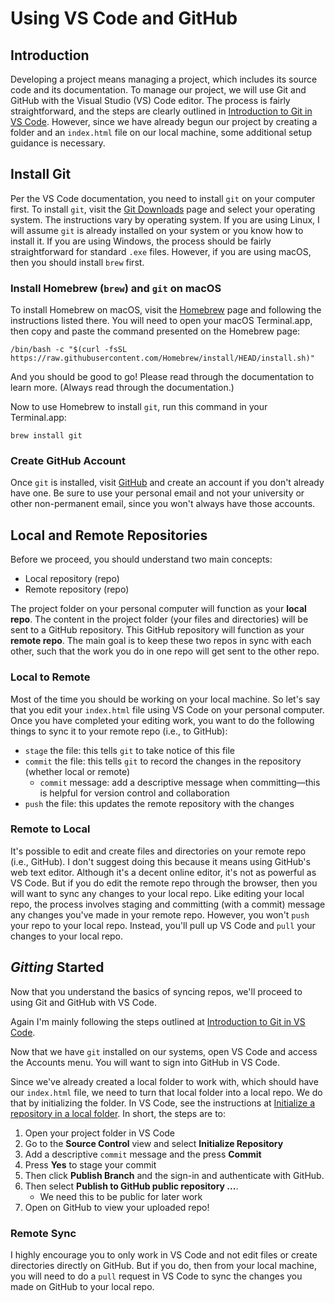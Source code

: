 # Using VS Code and GitHub

## Introduction

Developing a project means managing a project, which includes its source code and its documentation.
To manage our project, we will use Git and GitHub with the Visual Studio (VS) Code editor.
The process is fairly straightforward, and the steps are clearly outlined in 
[Introduction to Git in VS Code][git_vscode].
However, since we have already begun our project by creating a folder and an `index.html` file on our local machine,
some additional setup guidance is necessary.

## Install Git

Per the VS Code documentation, you need to install `git` on your computer first.
To install `git`, visit the [Git Downloads][git_downloads] page and select your operating system.
The instructions vary by operating system.
If you are using Linux, I will assume `git` is already installed on your system or you know how to install it.
If you are using Windows, the process should be fairly straightforward for standard `.exe` files.
However, if you are using macOS, then you should install `brew` first.

### Install Homebrew (`brew`) and `git` on macOS

To install Homebrew on macOS, visit the [Homebrew][homebrew] page and following the instructions listed there.
You will need to open your macOS Terminal.app, then copy and paste the command presented on the Homebrew page:

```
/bin/bash -c "$(curl -fsSL https://raw.githubusercontent.com/Homebrew/install/HEAD/install.sh)"
```

And you should be good to go!
Please read through the documentation to learn more.
(Always read through the documentation.)

Now to use Homebrew to install `git`, run this command in your Terminal.app:

```
brew install git
```

### Create GitHub Account

Once `git` is installed, visit [GitHub][github_github] and create an account if you don't already have one.
Be sure to use your personal email and not your university or other non-permanent email, since you won't always have those accounts.

## Local and Remote Repositories

Before we proceed, you should understand two main concepts:

- Local repository (repo)
- Remote repository (repo)

The project folder on your personal computer will function as your **local repo**.
The content in the project folder (your files and directories) will be sent to a GitHub repository.
This GitHub repository will function as your **remote repo**.
The main goal is to keep these two repos in sync with each other, such that the work you do in one repo will get sent to the other repo.

### Local to Remote

Most of the time you should be working on your local machine.
So let's say that you edit your `index.html` file using VS Code on your personal computer.
Once you have completed your editing work, you want to do the following things to sync it to your remote repo (i.e., to GitHub):

- `stage` the file: this tells `git` to take notice of this file
- `commit` the file: this tells `git` to record the changes in the repository (whether local or remote)
    - `commit` message: add a descriptive message when committing&mdash;this is helpful for version control and collaboration
- `push` the file: this updates the remote repository with the changes

### Remote to Local

It's possible to edit and create files and directories on your remote repo (i.e., GitHub).
I don't suggest doing this because it means using GitHub's web text editor.
Although it's a decent online editor, it's not as powerful as VS Code.
But if you do edit the remote repo through the browser, then you will want to sync any changes to your local repo.
Like editing your local repo, the process involves staging and committing (with a commit) message any changes you've made in your remote repo.
However, you won't `push` your repo to your local repo.
Instead, you'll pull up VS Code and `pull` your changes to your local repo.

## *Gitting* Started

Now that you understand the basics of syncing repos, we'll proceed to using Git and GitHub with VS Code.

Again I'm mainly following the steps outlined at [Introduction to Git in VS Code][git_vscode].

Now that we have `git` installed on our systems, open VS Code and access the Accounts menu.
You will want to sign into GitHub in VS Code.

Since we've already created a local folder to work with, which should have our `index.html` file, we need to turn that local folder into a local repo.
We do that by initializing the folder.
In VS Code, see the instructions at [Initialize a repository in a local folder][git_init_vscode].
In short, the steps are to:

1. Open your project folder in VS Code
2. Go to the **Source Control** view and select **Initialize Repository**
3. Add a descriptive `commit` message and the press **Commit**
4. Press **Yes** to stage your commit
5. Then click **Publish Branch** and the sign-in and authenticate with GitHub.
6. Then select **Publish to GitHub public repository ...**.
    - We need this to be public for later work
7. Open on GitHub to view your uploaded repo!

### Remote Sync

I highly encourage you to only work in VS Code and not edit files or create directories directly on GitHub.
But if you do, then from your local machine, you will need to do a `pull` request in VS Code to sync the changes you made on GitHub to your local repo.


[git_downloads]:https://git-scm.com/downloads
[git_init_vscode]:https://code.visualstudio.com/docs/sourcecontrol/intro-to-git#_initialize-a-repository-in-a-local-folder
[git_vscode]:https://code.visualstudio.com/docs/sourcecontrol/intro-to-git
[homebrew]:https://brew.sh/
[github_github]:https://github.com/
